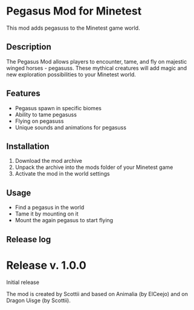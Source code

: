 # Pegasus Mod for Minetest

This mod adds pegasuss to the Minetest game world.

## Description

The Pegasus Mod allows players to encounter, tame, and fly on majestic winged horses - pegasuss. These mythical creatures will add magic and new exploration possibilities to your Minetest world.

## Features

- Pegasus spawn in specific biomes
- Ability to tame pegasuss
- Flying on pegasuss
- Unique sounds and animations for pegasuss

## Installation

1. Download the mod archive
2. Unpack the archive into the mods folder of your Minetest game
3. Activate the mod in the world settings

## Usage

- Find a pegasus in the world
- Tame it by mounting on it
- Mount the again pegasus to start flying

## Release log

# Release v. 1.0.0 
Initial release



The mod is created by Scottii and based on Animalia (by ElCeejo) and on Dragon Uisge (by Scottii).
